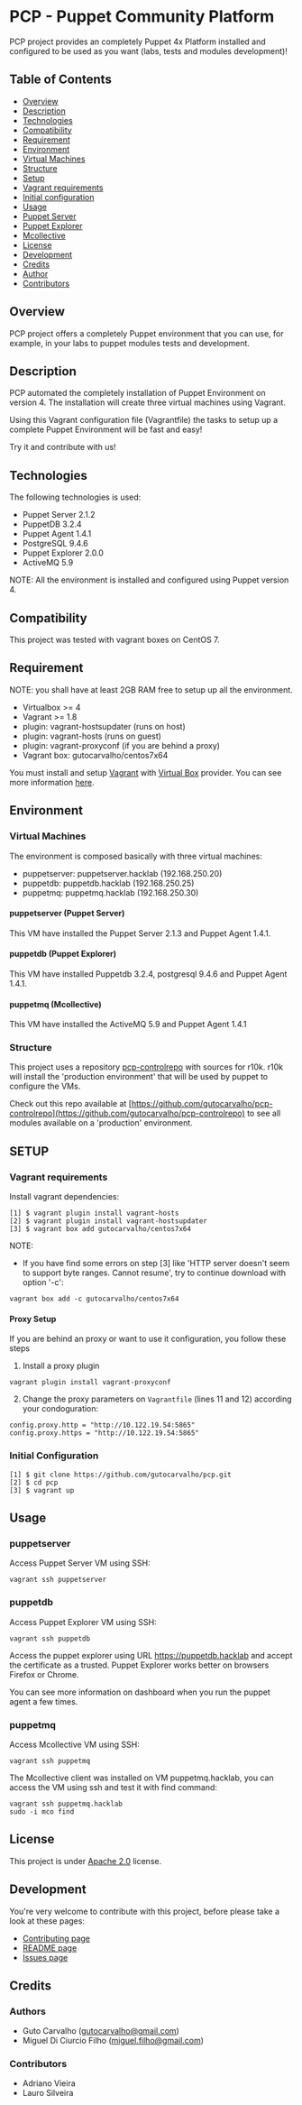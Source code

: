 # PCP - Puppet Community Platform

PCP project provides an completely Puppet 4x Platform installed and configured to be used as you want (labs, tests and modules development)!

## Table of Contents
* [Overview](#overview)
* [Description](#description)
* [Technologies](#technologies)
* [Compatibility](#compatibility)
* [Requirement](#requirement)
* [Environment](#environment)
 * [Virtual Machines](#virtual-machines)
 * [Structure](#structure)
* [Setup](#setup)
 * [Vagrant requirements](#vagrant-requirements)
 * [Initial configuration](#initial-configuration)
* [Usage](#usage)
 * [Puppet Server](#puppetserver)
 * [Puppet Explorer](#puppetdb)
 * [Mcollective](#puppetmq)
* [License](#license)
* [Development](#development)
* [Credits](#credits)
 * [Author](#authors)
 * [Contributors](#contributors)

## Overview

PCP project offers a completely Puppet environment that you can use, for example, in your labs to puppet modules tests and development.

## Description

PCP automated the completely installation of Puppet Environment on version 4. The installation will create three virtual machines using Vagrant.

Using this Vagrant configuration file (Vagrantfile) the tasks to setup up a complete  Puppet Environment will be fast and easy!

Try it and contribute with us!

## Technologies

The following technologies is used:
* Puppet Server 2.1.2
* PuppetDB 3.2.4
* Puppet Agent 1.4.1
* PostgreSQL 9.4.6
* Puppet Explorer 2.0.0
* ActiveMQ 5.9

NOTE: All the environment is installed and configured using Puppet version 4.

## Compatibility

This project was tested with vagrant boxes on CentOS 7.

## Requirement

NOTE: you shall have at least 2GB RAM free to setup up all the environment.

* Virtualbox >= 4
* Vagrant >= 1.8
* plugin: vagrant-hostsupdater (runs on host)
* plugin: vagrant-hosts (runs on guest)
* plugin: vagrant-proxyconf (if you are behind a proxy)
* Vagrant box: gutocarvalho/centos7x64

You must install and setup [Vagrant](https://www.vagrantup.com/docs/installation/) with [Virtual Box](https://www.virtualbox.org/wiki/Downloads) provider. You can see more information [here](https://www.vagrantup.com/docs/virtualbox/).

## Environment

### Virtual Machines

The environment is composed basically with three virtual machines:

* puppetserver: puppetserver.hacklab (192.168.250.20)
* puppetdb: puppetdb.hacklab (192.168.250.25)
* puppetmq: puppetmq.hacklab (192.168.250.30)

#### puppetserver (Puppet Server)

This VM have installed the Puppet Server 2.1.3 and Puppet Agent 1.4.1.

#### puppetdb (Puppet Explorer)

This VM have installed Puppetdb 3.2.4, postgresql 9.4.6 and Puppet Agent 1.4.1.

#### puppetmq (Mcollective)

This VM have installed the ActiveMQ 5.9 and Puppet Agent 1.4.1

### Structure

This project uses a repository [pcp-controlrepo](https://github.com/gutocarvalho/pcp-controlrepo) with sources for r10k. r10k will install the 'production environment' that will be used by puppet to configure the VMs.

Check out this repo available at [https://github.com/gutocarvalho/pcp-controlrepo](https://github.com/gutocarvalho/pcp-controlrepo) to see all modules available on a 'production' environment.

## SETUP

### Vagrant requirements

Install vagrant dependencies:
```
[1] $ vagrant plugin install vagrant-hosts
[2] $ vagrant plugin install vagrant-hostsupdater
[3] $ vagrant box add gutocarvalho/centos7x64
```
NOTE:
* If you have find some errors on step [3] like 'HTTP server doesn't seem to support byte ranges. Cannot resume', try to continue download with option '-c':

```shell
vagrant box add -c gutocarvalho/centos7x64
```

#### Proxy Setup

If you are behind an proxy or want to use it configuration, you follow these steps

1. Install a proxy plugin

```shell
vagrant plugin install vagrant-proxyconf
```

2. Change the proxy parameters on ```Vagrantfile``` (lines 11 and 12) according your  condoguration:

```shell
config.proxy.http = "http://10.122.19.54:5865"
config.proxy.https = "http://10.122.19.54:5865"
```

### Initial Configuration

```shell
[1] $ git clone https://github.com/gutocarvalho/pcp.git
[2] $ cd pcp
[3] $ vagrant up
```

## Usage

### puppetserver

Access Puppet Server VM using SSH:
```shell
vagrant ssh puppetserver
```

### puppetdb

Access Puppet Explorer VM using SSH:
```shell
vagrant ssh puppetdb
```

Access the puppet explorer using URL https://puppetdb.hacklab and accept the certificate as a trusted. Puppet Explorer works better on browsers Firefox or Chrome.

You can see more information on dashboard when you run the puppet agent a few times.


### puppetmq

Access Mcollective VM using SSH:
```shell
vagrant ssh puppetmq
```

The Mcollective client was installed on VM puppetmq.hacklab, you can access the VM using ssh and test it with find command:

```shell
vagrant ssh puppetmq.hacklab
sudo -i mco find
```

## License

This project is under [Apache 2.0](./LICENSE) license.

## Development

You're very welcome to contribute with this project, before please take a look at these pages:
* [Contributing page](./CONTRIBUTING.md)
* [README page](./README.md)
* [Issues page](./issues)

## Credits
### Authors
* Guto Carvalho (gutocarvalho@gmail.com)
* Miguel Di Ciurcio Filho (miguel.filho@gmail.com)

### Contributors
* Adriano Vieira
* Lauro Silveira

